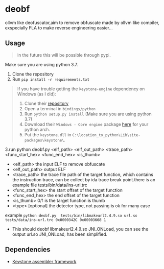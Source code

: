 # deobf
ollvm like deofuscator,aim to remove obfuscate made by ollvm like compiler, exspecially FLA to make reverse engineering easier...
 
## Usage

> In the future this will be possible through pypi.

Make sure you are using python 3.7.

1. Clone the repository
2. Run `pip install -r requirements.txt`

> If you have trouble getting the `keystone-engine` dependency on Windows (as I did):
> 1. Clone their [repository](https://github.com/keystone-engine/keystone)
> 2. Open a terminal in `bindings/python`
> 3. Run `python setup.py install` (Make sure you are using python 3.7)
> 4. Download their `Windows - Core engine` package [here](http://www.keystone-engine.org/download/) for your python arch.
> 5. Put the `keystone.dll` in `C:\location_to_python\Lib\site-packages\keystone\`.

3.run python deobf.py <elf_path> <elf_out_path> <trace_path> <func_start_hex> <func_end_hex> <is_thumb> <type>
  - <elf_path> the input ELF to remove obfuscate
  - <elf_out_path> output ELF
  - <trace_path> the trace file path of the target function, which contains the instruction trace, can be collect by ida trace break point.there is an example file  tests/bin/data/ins-url.trc
   - <func_start_hex> the start offset of the target function 
   - <func_end_hex> the end offset of the target function
   - <is_thumb> 0/1 is the target function is thumb
   - \<type\> [optional] the detector type, not passing is ok for many case
 
 example 
   ```python deobf.py  tests/bin/libmakeurl2.4.9.so url.so tests/data/ins-url.trc 0x0000342C 0x00003668 1```
   - This should deobf libmakeurl2.4.9.so JNI_ONLoad, you can see the output url.so JNI_ONLoad, has been simplified.
   

## Dependencies
- [Keystone assembler framework](https://github.com/keystone-engine/keystone)

